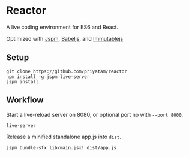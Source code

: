 Reactor
=======

A live coding environment for ES6 and React.

Optimized with [Jspm](http://jspm.io), [Babeljs](https://babeljs.io), and [Immutablejs](https://github.com/facebook/immutable-js)

## Setup

	git clone https://github.com/priyatam/reactor
	npm install -g jspm live-server
	jspm install

## Workflow

Start a live-reload server on 8080, or optional port no with `--port 8000`.

	live-server 

Release a minified standalone app.js into `dist`.

	jspm bundle-sfx lib/main.jsx! dist/app.js

